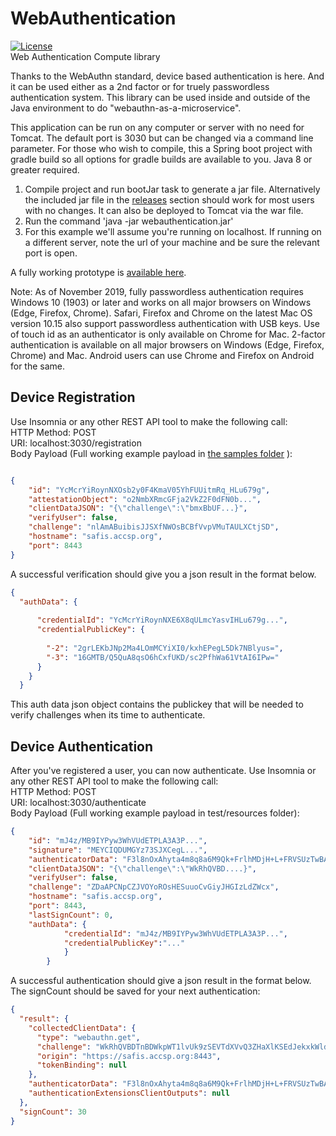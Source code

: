 # WebAuthentication

[![License](https://img.shields.io/badge/License-Apache%202.0-blue.svg)](https://opensource.org/licenses/Apache-2.0)
<br/>Web Authentication Compute library

Thanks to the WebAuthn standard, device based authentication is here. And it can be used either as a 2nd factor or for truely passwordless authentication system. This library can be used inside and outside of the Java environment to do "webauthn-as-a-microservice".

This application can be run on any computer or server with no need for Tomcat. The default port is 3030 but can be changed via a command line parameter. For those who wish to compile, this a Spring boot project with gradle build so all options for gradle builds are available to you. Java 8 or greater required. 

1. Compile project and run bootJar task to generate a jar file. Alternatively the included jar file in the [releases](https://github.com/Nico-1/WebAuthentication/releases) section should work for most users with no changes. It can also be deployed to Tomcat via the war file. 
2. Run the command 'java -jar webauthentication.jar'
3. For this example we'll assume you're running on localhost. If running on a different server, note the url of your machine and be sure the relevant port is open. 

A fully working prototype is [available here](https://nico-1.github.io/WebAuthentication). 

Note: As of November 2019, fully passwordless authentication requires Windows 10 (1903) or later and works on all major browsers on Windows (Edge, Firefox, Chrome). 
Safari, Firefox and Chrome on the latest Mac OS version 10.15 also support passwordless authentication with USB keys. Use of touch id as an authenticator is only available on Chrome for Mac. 
2-factor authentication is available on all major browsers on Windows (Edge, Firefox, Chrome) and Mac.
Android users can use Chrome and Firefox on Android for the same. 

Device Registration
--

Use Insomnia or any other REST API tool to make the following call:<br/>
HTTP Method: POST<br/>
URI: localhost:3030/registration<br/>
Body Payload (Full working example payload in [the samples folder](webauthentication/src/test/resources) ):
```json

{
	"id": "YcMcrYiRoynNXOsb2y0F4KmaV05YhFUUitmRq_HLu679g",
	"attestationObject": "o2NmbXRmcGFja2VkZ2F0dFN0b...",
	"clientDataJSON": "{\"challenge\":\"bmxBbUF...}",
	"verifyUser": false,
	"challenge": "nlAmABuibisJJSXfNWOsBCBfVvpVMuTAULXCtjSD",
	"hostname": "safis.accsp.org",
	"port": 8443
}
```
A successful verification should give you a json result in the format below. 
```json
{
  "authData": {
    
      "credentialId": "YcMcrYiRoynNXE6X8qULmcYasvIHLu679g...",
      "credentialPublicKey": {
        
        "-2": "2grLEKbJNp2Ma4LOmMCYiXI0/kxhEPegL5Dk7NBlyus=",
        "-3": "16GMTB/Q5QuA8qsO6hCxfUKD/sc2PfhWa61VtAI6IPw="
      }
    }
  }


```
This auth data json object contains the publickey that will be needed to verify challenges when its time to authenticate. 

Device Authentication
-

After you've registered a user, you  can now authenticate. 
Use Insomnia or any other REST API tool to make the following call: <br/>
HTTP Method: POST<br/>
URI: localhost:3030/authenticate<br/>
Body Payload (Full working example payload in test/resources folder):

```json
{
	"id": "mJ4z/MB9IYPyw3WhVUdETPLA3A3P...",
	"signature": "MEYCIQDUMGYz73SJXCegL...",
	"authenticatorData": "F3l8nOxAhyta4m8q8a6M9Qk+FrlhMDjH+L+FRVSUzTwBAAAAHg==",
	"clientDataJSON": "{\"challenge\":\"WkRhQVBD....}",
	"verifyUser": false,
	"challenge": "ZDaAPCNpCZJVOYoROsHESuuoCvGiyJHGIzLdZWcx",
	"hostname": "safis.accsp.org",
	"port": 8443,
	"lastSignCount": 0,
	"authData": {
			"credentialId": "mJ4z/MB9IYPyw3WhVUdETPLA3A3P...",
			"credentialPublicKey":"..."
			}
        }
```
A successful authentication should give a json result in the format below. 
The signCount should be saved for your next authentication:
```json
{
  "result": {
    "collectedClientData": {
      "type": "webauthn.get",
      "challenge": "WkRhQVBDTnBDWkpWT1lvUk9zSEVTdXVvQ3ZHaXlKSEdJekxkWldjeA",
      "origin": "https://safis.accsp.org:8443",
      "tokenBinding": null
    },
    "authenticatorData": "F3l8nOxAhyta4m8q8a6M9Qk+FrlhMDjH+L+FRVSUzTwBAAAAHg==",
    "authenticationExtensionsClientOutputs": null
  },
  "signCount": 30
}
```

